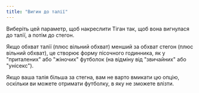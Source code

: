 ```yaml
---
title: "Вигин до талії"
---
```


Виберіть цей параметр, щоб накреслити Тіган так, щоб вона вигнулася до талії, а потім до стегон.

Якщо обхват талії (плюс вільний обхват) менший за обхват стегон (плюс вільний обхват), це створює форму пісочного годинника, як у "приталених" або "жіночих" футболок (на відміну від "звичайних" або "унісекс").

Якщо ваша талія більша за стегна, вам не варто вмикати цю опцію, оскільки ви можете отримати футболку, в яку не зможете влізти.

